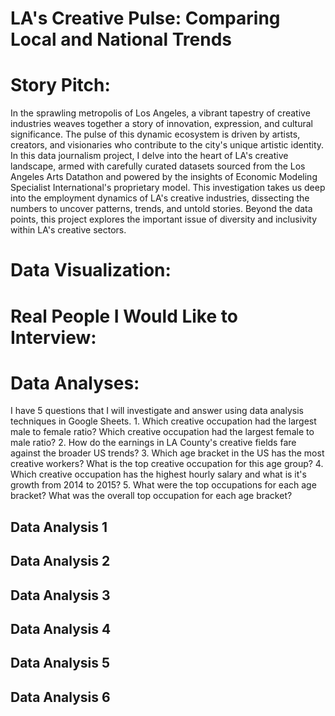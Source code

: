 # LA's Creative Pulse: Comparing Local and National Trends

<h1>Story Pitch:</h1>
<p>In the sprawling metropolis of Los Angeles, a vibrant tapestry of creative industries weaves together a story of innovation, expression, and cultural significance. The pulse of this dynamic ecosystem is driven by artists, creators, and visionaries who contribute to the city's unique artistic identity. In this data journalism project, I delve into the heart of LA's creative landscape, armed with carefully curated datasets sourced from the Los Angeles Arts Datathon and powered by the insights of Economic Modeling Specialist International's proprietary model. This investigation takes us deep into the employment dynamics of LA's creative industries, dissecting the numbers to uncover patterns, trends, and untold stories. Beyond the data points, this project explores the important issue of diversity and inclusivity within LA's creative sectors.</p>
<h1>Data Visualization:</h1>

<h1>Real People I Would Like to Interview:</h1>

<h1>Data Analyses:</h1>
I have 5 questions that I will investigate and answer using data analysis techniques in Google Sheets.
1. Which creative occupation had the largest male to female ratio? Which creative occupation had the largest female to male ratio?
2. How do the earnings in LA County's creative fields fare against the broader US trends?
3. Which age bracket in the US has the most creative workers? What is the top creative occupation for this age group?
4. Which creative occupation has the highest hourly salary and what is it's growth from 2014 to 2015?
5. What were the top occupations for each age bracket? What was the overall top occupation for each age bracket?
<h2>Data Analysis 1</h2>
<h2>Data Analysis 2</h2>
<h2>Data Analysis 3</h2>
<h2>Data Analysis 4</h2>
<h2>Data Analysis 5</h2>
<h2>Data Analysis 6</h2>




